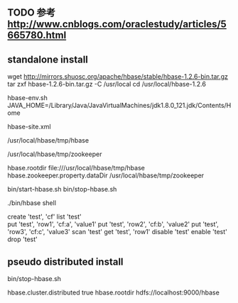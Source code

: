 ## TODO 参考  http://www.cnblogs.com/oraclestudy/articles/5665780.html

## standalone install
wget http://mirrors.shuosc.org/apache/hbase/stable/hbase-1.2.6-bin.tar.gz
tar zxf hbase-1.2.6-bin.tar.gz -C /usr/local
cd /usr/local/hbase-1.2.6

hbase-env.sh
JAVA_HOME=/Library/Java/JavaVirtualMachines/jdk1.8.0_121.jdk/Contents/Home

hbase-site.xml
<!--  rootdir -->
/usr/local/hbase/tmp/hbase
<!-- zookeeper dir -->
/usr/local/hbase/tmp/zookeeper

<configuration>
  <property>
    <name>hbase.rootdir</name>
    <value>file:///usr/local/hbase/tmp/hbase</value>
  </property>
  <property>
    <name>hbase.zookeeper.property.dataDir</name>
    <value>/usr/local/hbase/tmp/zookeeper</value>
  </property>
</configuration>

bin/start-hbase.sh
bin/stop-hbase.sh

./bin/hbase shell

<!-- 建表-列族 -->
create 'test', 'cf'
list 'test'  
put 'test', 'row1', 'cf:a', 'value1'
put 'test', 'row2', 'cf:b', 'value2'
put 'test', 'row3', 'cf:c', 'value3'
scan 'test'
get 'test', 'row1'
disable 'test'
enable 'test'
drop 'test'

## pseudo distributed install
bin/stop-hbase.sh

<property>
  <name>hbase.cluster.distributed</name>
  <value>true</value>
</property>
<property>
  <name>hbase.rootdir</name>
  <value>hdfs://localhost:9000/hbase</value>
</property>

